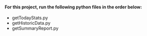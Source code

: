 #### For this project, run the following python files in the order below:

* getTodayStats.py
* getHistoricData.py
* getSummaryReport.py
